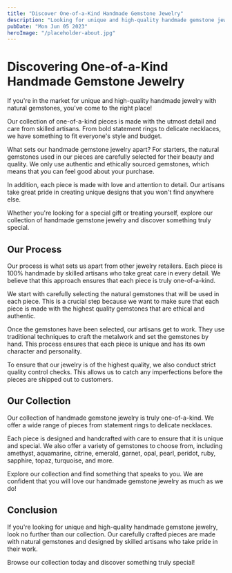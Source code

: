 ```yaml
---
title: "Discover One-of-a-Kind Handmade Gemstone Jewelry"
description: "Looking for unique and high-quality handmade gemstone jewelry? Discover our collection of one-of-a-kind pieces made with natural gemstones."
pubDate: "Mon Jun 05 2023"
heroImage: "/placeholder-about.jpg"
---
```


# Discovering One-of-a-Kind Handmade Gemstone Jewelry

If you&#39;re in the market for unique and high-quality handmade jewelry with natural gemstones, you&#39;ve come to the right place!

Our collection of one-of-a-kind pieces is made with the utmost detail and care from skilled artisans. From bold statement rings to delicate necklaces, we have something to fit everyone&#39;s style and budget.

What sets our handmade gemstone jewelry apart? For starters, the natural gemstones used in our pieces are carefully selected for their beauty and quality. We only use authentic and ethically sourced gemstones, which means that you can feel good about your purchase.

In addition, each piece is made with love and attention to detail. Our artisans take great pride in creating unique designs that you won&#39;t find anywhere else.

Whether you&#39;re looking for a special gift or treating yourself, explore our collection of handmade gemstone jewelry and discover something truly special.

## Our Process

Our process is what sets us apart from other jewelry retailers. Each piece is 100% handmade by skilled artisans who take great care in every detail. We believe that this approach ensures that each piece is truly one-of-a-kind.

We start with carefully selecting the natural gemstones that will be used in each piece. This is a crucial step because we want to make sure that each piece is made with the highest quality gemstones that are ethical and authentic.

Once the gemstones have been selected, our artisans get to work. They use traditional techniques to craft the metalwork and set the gemstones by hand. This process ensures that each piece is unique and has its own character and personality.

To ensure that our jewelry is of the highest quality, we also conduct strict quality control checks. This allows us to catch any imperfections before the pieces are shipped out to customers.

## Our Collection

Our collection of handmade gemstone jewelry is truly one-of-a-kind. We offer a wide range of pieces from statement rings to delicate necklaces.

Each piece is designed and handcrafted with care to ensure that it is unique and special. We also offer a variety of gemstones to choose from, including amethyst, aquamarine, citrine, emerald, garnet, opal, pearl, peridot, ruby, sapphire, topaz, turquoise, and more.

Explore our collection and find something that speaks to you. We are confident that you will love our handmade gemstone jewelry as much as we do!

## Conclusion

If you&#39;re looking for unique and high-quality handmade gemstone jewelry, look no further than our collection. Our carefully crafted pieces are made with natural gemstones and designed by skilled artisans who take pride in their work.

Browse our collection today and discover something truly special!